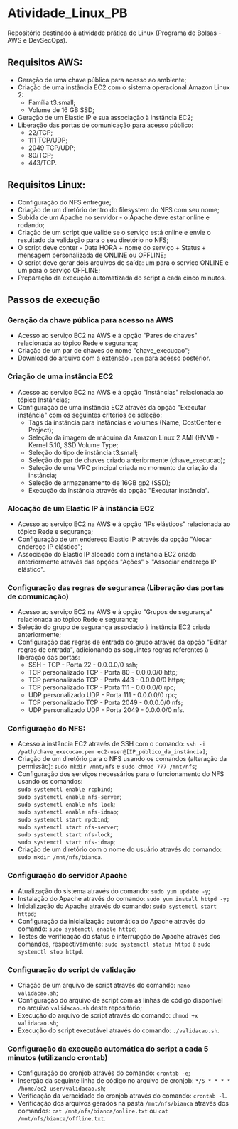 # Atividade_Linux_PB
Repositório destinado à atividade prática de Linux (Programa de Bolsas - AWS e DevSecOps).

## Requisitos AWS:
* Geração de uma chave pública para acesso ao ambiente;
* Criação de uma instância EC2 com o sistema operacional Amazon Linux 2:
    * Família t3.small;
    * Volume de 16 GB SSD;
* Geração de um Elastic IP e sua associação à instância EC2;
* Liberação das portas de comunicação para acesso público:
    * 22/TCP;
    * 111 TCP/UDP;
    * 2049 TCP/UDP;
    * 80/TCP;
    * 443/TCP.

## Requisitos Linux:
* Configuração do NFS entregue;
* Criação de um diretório dentro do filesystem do NFS com seu nome;
* Subida de um Apache no servidor - o Apache deve estar online e rodando;
* Criação de um script que valide se o serviço está online e envie o resultado da validação para o seu diretório no NFS;
* O script deve conter - Data HORA + nome do serviço + Status + mensagem personalizada de ONLINE ou OFFLINE;
* O script deve gerar dois arquivos de saída: um para o serviço ONLINE e um para o serviço OFFLINE;
* Preparação da execução automatizada do script a cada cinco minutos.

## Passos de execução

### Geração da chave pública para acesso na AWS
* Acesso ao serviço EC2 na AWS e à opção "Pares de chaves" relacionada ao tópico Rede e segurança;
* Criação de um par de chaves de nome "chave_execucao";
* Download do arquivo com a extensão `.pem` para acesso posterior.

### Criação de uma instância EC2
* Acesso ao serviço EC2 na AWS e à opção "Instâncias" relacionada ao tópico Instâncias;
* Configuração de uma instância EC2 através da opção "Executar instância" com os seguintes critérios de seleção:
    * Tags da instância para instâncias e volumes (Name, CostCenter e Project);
    * Seleção da imagem de máquina da Amazon Linux 2 AMI (HVM) - Kernel 5.10, SSD Volume Type;
    * Seleção do tipo de instância t3.small;
    * Seleção do par de chaves criado anteriormente (chave_execucao);
    * Seleção de uma VPC principal criada no momento da criação da instância;
    * Seleção de armazenamento de 16GB gp2 (SSD);
    * Execução da instância através da opção "Executar instância".
	
### Alocação de um Elastic IP à instância EC2
* Acesso ao serviço EC2 na AWS e à opção "IPs elásticos" relacionada ao tópico Rede e segurança;
* Configuração de um endereço Elastic IP através da opção "Alocar endereço IP elástico";
* Associação do Elastic IP alocado com a instância EC2 criada anteriormente através das opções "Ações" > "Associar endereço IP elástico".

### Configuração das regras de segurança (Liberação das portas de comunicação)
* Acesso ao serviço EC2 na AWS e à opção "Grupos de segurança" relacionada ao tópico Rede e segurança;
* Seleção do grupo de segurança associado à instância EC2 criada anteriormente;
* Configuração das regras de entrada do grupo através da opção "Editar regras de entrada", adicionando as seguintes regras referentes à liberação das portas:
    * SSH             - TCP - Porta  22  - 0.0.0.0/0 ssh;
    * TCP personalizado TCP - Porta  80  - 0.0.0.0/0 http;
    * TCP personalizado TCP - Porta 443  - 0.0.0.0/0 https;
    * TCP personalizado TCP - Porta 111  - 0.0.0.0/0 rpc;
    * UDP personalizado UDP - Porta 111  - 0.0.0.0/0 rpc;
    * TCP personalizado TCP - Porta 2049 - 0.0.0.0/0 nfs;
    * UDP personalizado UDP - Porta 2049 - 0.0.0.0/0 nfs.

### Configuração do NFS:
* Acesso à instância EC2 através de SSH com o comando: `ssh -i /path/chave_execucao.pem ec2-user@[IP_público_da_instância]`;
* Criação de um diretório para o NFS usando os comandos (alteração da permissão): `sudo mkdir /mnt/nfs` e `sudo chmod 777 /mnt/nfs`;
* Configuração dos serviços necessários para o funcionamento do NFS usando os comandos:  
  `sudo systemctl enable rcpbind`;  
  `sudo systemctl enable nfs-server`;  
  `sudo systemctl enable nfs-lock`;  
  `sudo systemctl enable nfs-idmap`;  
  `sudo systemctl start rpcbind`;  
  `sudo systemctl start nfs-server`;  
  `sudo systemctl start nfs-lock`;  
  `sudo systemctl start nfs-idmap`;  
* Criação de um diretório com o nome do usuário através do comando: `sudo mkdir /mnt/nfs/bianca`.

### Configuração do servidor Apache
* Atualização do sistema através do comando: `sudo yum update -y`;
* Instalação do Apache através do comando: `sudo yum install httpd -y;`
* Inicialização do Apache através do comando: `sudo systemctl start httpd`;
* Configuração da inicialização automática do Apache através do comando: `sudo systemctl enable httpd`;
* Testes de verificação do status e interrupção do Apache através dos comandos, respectivamente: `sudo systemctl status httpd` e `sudo systemctl stop httpd`.

### Configuração do script de validação
* Criação de um arquivo de script através do comando: `nano validacao.sh`;
* Configuração do arquivo de script com as linhas de código disponível no arquivo `validacao.sh` deste repositório;
* Execução do arquivo de script através do comando: `chmod +x validacao.sh`;
* Execução do script executável através do comando: `./validacao.sh`.

### Configuração da execução automática do script a cada 5 minutos (utilizando crontab)
* Configuração do cronjob através do comando: `crontab -e`;
* Inserção da seguinte linha de código no arquivo de cronjob: `*/5 * * * * /home/ec2-user/validacao.sh`;
* Verificação da veracidade do cronjob através do comando: `crontab -l`.
* Verificação dos arquivos gerados na pasta `/mnt/nfs/bianca` através dos comandos: `cat /mnt/nfs/bianca/online.txt` ou `cat /mnt/nfs/bianca/offline.txt`.
